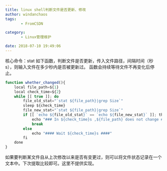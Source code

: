 ```yaml
---
title: linux shell判断文件是否更新、修改
author: windanchaos
tags: 
       - FromCSDN

category: 
       - Linux管理维护

date: 2018-07-10 19:49:06
---
```

核心命令：stat
如下函数，判断文件是否更新，传入文件路径，间隔时间（秒s），则输入文件在多少秒内是否被更新过。
函数会持续等待文件不再变化后停止。
```js 
function whether_changed(){
    local file_path=${1}
    local check_time=${2}
    while [[ true ]]; do
        file_old_stat="`stat ${file_path}|grep Size`"
        sleep ${check_time}
        file_new_stat="`stat ${file_path}|grep Size`"
        if [[ `echo ${file_old_stat}` == `echo ${file_new_stat}` ]]; then
            echo "### In ${check_time}s ,${file_path} does not change ###"
            break
        else
            echo "#### Wait ${check_time}s ####"
        fi
    done
}
```

如果要判断某文件自从上次修改以来是否有变更过，则可以将文件状态记录在一个文本中。下次提取比较即可。这里不提供实现。
